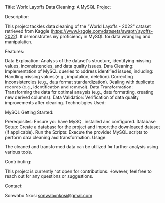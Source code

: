 Title: World Layoffs Data Cleaning: A MySQL Project 

Description:

This project tackles data cleaning of the "World Layoffs - 2022" dataset retrieved from Kaggle (https://www.kaggle.com/datasets/swaptr/layoffs-2022). It demonstrates my proficiency in MySQL for data wrangling and manipulation.

Features:

Data Exploration: Analysis of the dataset's structure, identifying missing values, inconsistencies, and data quality issues.
Data Cleaning: Implementation of MySQL queries to address identified issues, including:
Handling missing values (e.g., imputation, deletion).
Correcting inconsistencies (e.g., data format standardization).
Dealing with duplicate records (e.g., identification and removal).
Data Transformation: Transforming the data for optimal analysis (e.g., date formatting, creating new derived columns).
Data Validation: Verification of data quality improvements after cleaning.
Technologies Used:

MySQL
Getting Started:

Prerequisites: Ensure you have MySQL installed and configured.
Database Setup: Create a database for the project and import the downloaded dataset (if applicable).
Run the Scripts: Execute the provided MySQL scripts to perform data cleaning and transformation.
Usage:

The cleaned and transformed data can be utilized for further analysis using various tools. 

Contributing:

This project is currently not open for contributions. However, feel free to reach out for any questions or suggestions.


Contact:

Sonwabo Nkosi 
sonwabonkosi@gmail.com
